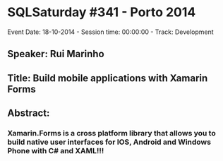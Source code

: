 # SQLSaturday #341 - Porto 2014
Event Date: 18-10-2014 - Session time: 00:00:00 - Track: Development
## Speaker: Rui Marinho
## Title: Build mobile applications with Xamarin Forms
## Abstract:
### Xamarin.Forms is a cross platform library that allows you to build native user interfaces for IOS, Android and Windows Phone with C# and XAML!!! 
